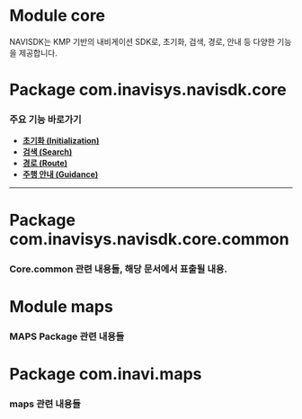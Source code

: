 # Module core
NAVISDK는 KMP 기반의 내비게이션 SDK로, 초기화, 검색, 경로, 안내 등 다양한 기능을 제공합니다.

# Package com.inavisys.navisdk.core

### 주요 기능 바로가기

- **[초기화 (Initialization)](#1-초기화-initialization)**
- **[검색 (Search)](#2-검색-search)**
- **[경로 (Route)](#3-경로-route)**
- **[주행 안내 (Guidance)](#4-주행-안내-guidance)**

---

# Package com.inavisys.navisdk.core.common
### Core.common 관련 내용들, 해당 문서에서 표출될 내용.

# Module maps
### MAPS Package 관련 내용들  

# Package com.inavi.maps
### maps 관련 내용들